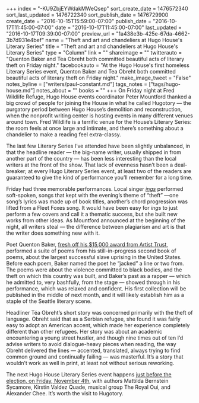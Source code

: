 +++
index = "-KU9ZbjEYWdakMWeQsep"
sort_create_date = 1476572340
sort_last_updated = 1476722340
sort_publish_date = 1476729900
create_date = "2016-10-15T15:59:00-07:00"
publish_date = "2016-10-17T11:45:00-07:00"
date = "2016-10-17T11:45:00-07:00"
last_updated = "2016-10-17T09:39:00-07:00"
preview_url = "1a438e3b-425e-67da-4662-3b7d931e4bef"
name = "Theft and art and chandeliers at Hugo House's Literary Series"
title = "Theft and art and chandeliers at Hugo House's Literary Series"
type = "Column"
link = ""
shareimage = ""
twitterauto = "Quenton Baker and Tea Obreht both committed beautiful acts of literary theft on Friday night."
facebookauto = "At the Hugo House's first homeless Literary Series event, Quenton Baker and Tea Obreht both committed beautiful acts of literary theft on Friday night."
make_image_tweet = "False"
notes_byline = ["writers/paul-constant.md"]
tags_notes = ["tags/hugo-house.md"]
notes_about = ""
books = ""
+++
On Friday night at Fred Wildlife Refuge, Hugo House events coordinator Peter Mountford thanked a big crowd of people for joining the House in what he called Hugotory — the purgatory period between Hugo House’s demolition and reconstruction, when the nonprofit writing center is hosting events in many different venues around town. Fred Wildlife is a terrific venue for the House’s Literary Series: the room feels at once large and intimate, and there’s something about a chandelier to make a reading feel extra-classy.

The last few Literary Series I’ve attended have been slightly unbalanced, in that the headline reader — the big-name writer, usually shipped in from another part of the country — has been less interesting than the local writers at the front of the show. That lack of evenness hasn’t been a deal-breaker; at every Hugo Literary Series event, at least two of the readers are guaranteed to give the kind of performance you’ll remember for a long time.

Friday had three memorable performances. Local singer [*ings*]( https://ings.bandcamp.com/) performed soft-spoken, songs that kept with the evening’s theme of “theft” —one song’s lyrics was made up of book titles, another’s chord progression was lifted from a Fleet Foxes song. It would have been easy for *ings* to just perform a few covers and call it a thematic success, but she built new works from other ideas. As Mountford announced at the beginning of the night, all writers steal — the difference between plagiarism and art is that the writer does something new with it.

Poet Quenton Baker, [fresh off his $15,000 award from Artist Trust]( http://www.seattlereviewofbooks.com/notes/2016/10/12/artist-trust-gives-quenton-baker-fifteen-thousand-dollars/), performed a suite of poems from his still-in-progress second book of poems, about the largest successful slave uprising in the United States. Before each poem, Baker named the poet he “jacked” a line or two from. The poems were about the violence committed to black bodies, and the theft on which this country was built, and Baker’s past as a rapper — which he admitted to, very bashfully, from the stage — showed through in his performance, which was relaxed and confident. His first collection will be published in the middle of next month, and it will likely establish him as a staple of the Seattle literary scene.

Headliner Téa Obreht’s short story was concerned primarily with the theft of language. Obreht said that as a Serbian refugee, she found it was fairly easy to adopt an American accent, which made her experience completely different than other refugees. Her story was about an academic encountering a young street hustler, and though nine times out of ten I’d advise writers to avoid dialogue-heavy pieces when reading, the way Obreht delivered the lines — accented, translated, always trying to find common ground and continually failing — was masterful. It’s a story that wouldn’t work as well in print, at least not without serious reworking.

The next Hugo House Literary Series event happens [just before the election, on Friday, November 4th]( https://hugohouse.org/event/lit-series-alexander-chee-kirstin-valdez-quade-mattilda-bernstein-sycamore/), with authors Mattilda Bernstein Sycamore, Kirstin Valdez Quade, musical group The Royal Oui, and Alexander Chee. It’s worth the visit to Hugotory.
